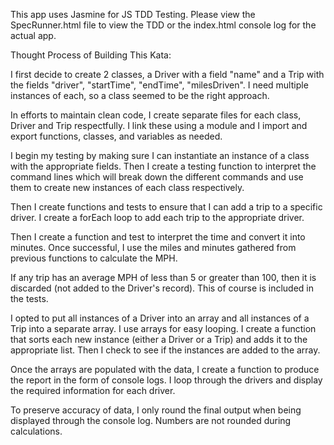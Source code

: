 This app uses Jasmine for JS TDD Testing. Please view the SpecRunner.html file to view the TDD or the index.html console log for the actual app.


Thought Process of Building This Kata:

I first decide to create 2 classes, a Driver with a field "name" and a Trip with the fields "driver", "startTime", "endTime", "milesDriven". I need multiple instances of each, so a class seemed to be the right approach.

In efforts to maintain clean code, I create separate files for each class, Driver and Trip respectfully. I link these using a module and I import and export functions, classes, and variables as needed.

I begin my testing by making sure I can instantiate an instance of a class with the appropriate fields. Then I create a testing function to interpret the command lines which will break down the different commands and use them to create new instances of each class respectively.

Then I create functions and tests to ensure that I can add a trip to a specific driver. I create a forEach loop to add each trip to the appropriate driver.

Then I create a function and test to interpret the time and convert it into minutes. Once successful, I use the miles and minutes gathered from previous functions to calculate the MPH.

If any trip has an average MPH of less than 5 or greater than 100, then it is discarded (not added to the Driver's record). This of course is included in the tests.

I opted to put all instances of a Driver into an array and all instances of a Trip into a separate array. I use arrays for easy looping. I create a function that sorts each new instance (either a Driver or a Trip) and adds it to the appropriate list. Then I check to see if the instances are added to the array.

Once the arrays are populated with the data, I create a function to produce the report in the form of console logs. I loop through the drivers and display the required information for each driver.

To preserve accuracy of data, I only round the final output when being displayed through the console log. Numbers are not rounded during calculations.